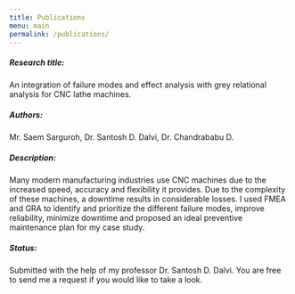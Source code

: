 ```yaml
---
title: Publications
menu: main
permalink: /publications/
---
```


##### Research title:
An integration of failure modes and effect analysis with grey relational analysis for CNC lathe machines.

##### Authors:
Mr. Saem Sarguroh, Dr. Santosh D. Dalvi, Dr. Chandrababu D.

##### Description:
Many modern manufacturing industries use CNC machines due to the increased speed, accuracy and flexibility it provides. Due to the complexity of these machines, a downtime results in considerable losses. I used FMEA and GRA to identify and prioritize the different failure modes, improve reliability, minimize downtime and proposed an ideal preventive maintenance
plan for my case study.

##### Status:
Submitted with the help of my professor Dr. Santosh D. Dalvi. You are free to send me a request if you would like to take a look.
